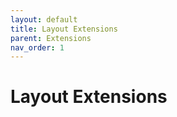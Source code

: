 ```yaml
---
layout: default
title: Layout Extensions
parent: Extensions
nav_order: 1
---
```


# Layout Extensions